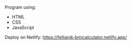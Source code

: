 Program using:

-   HTML
-   CSS
-   JavaScript

Deploy on Netlify: https://fellianik-bmicalculator.netlify.app/
